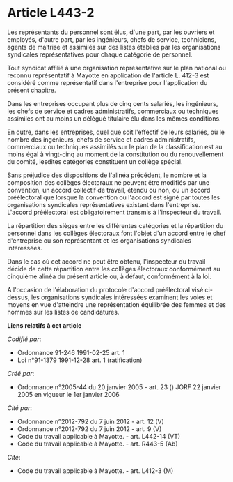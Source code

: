 # Article L443-2

Les représentants du personnel sont élus, d'une part, par les ouvriers et employés, d'autre part, par les ingénieurs, chefs
de service, techniciens, agents de maîtrise et assimilés sur des listes établies par les organisations syndicales
représentatives pour chaque catégorie de personnel.

Tout syndicat affilié à une organisation représentative sur le plan national ou reconnu représentatif à Mayotte en
application de l'article L. 412-3 est considéré comme représentatif dans l'entreprise pour l'application du présent chapitre.

Dans les entreprises occupant plus de cinq cents salariés, les ingénieurs, les chefs de service et cadres administratifs,
commerciaux ou techniques assimilés ont au moins un délégué titulaire élu dans les mêmes conditions.

En outre, dans les entreprises, quel que soit l'effectif de leurs salariés, où le nombre des ingénieurs, chefs de service et
cadres administratifs, commerciaux ou techniques assimilés sur le plan de la classification est au moins égal à vingt-cinq au
moment de la constitution ou du renouvellement du comité, lesdites catégories constituent un collège spécial.

Sans préjudice des dispositions de l'alinéa précédent, le nombre et la composition des collèges électoraux ne peuvent être
modifiés par une convention, un accord collectif de travail, étendu ou non, ou un accord préélectoral que lorsque la
convention ou l'accord est signé par toutes les organisations syndicales représentatives existant dans l'entreprise. L'accord
préélectoral est obligatoirement transmis à l'inspecteur du travail.

La répartition des sièges entre les différentes catégories et la répartition du personnel dans les collèges électoraux font
l'objet d'un accord entre le chef d'entreprise ou son représentant et les organisations syndicales intéressées.

Dans le cas où cet accord ne peut être obtenu, l'inspecteur du travail décide de cette répartition entre les collèges
électoraux conformément au cinquième alinéa du présent article ou, à défaut, conformément à la loi.

A l'occasion de l'élaboration du protocole d'accord préélectoral visé ci-dessus, les organisations syndicales intéressées
examinent les voies et moyens en vue d'atteindre une représentation équilibrée des femmes et des hommes sur les listes de
candidatures.

**Liens relatifs à cet article**

_Codifié par_:

  - Ordonnance 91-246 1991-02-25 art. 1
  - Loi n°91-1379 1991-12-28 art. 1 (ratification)

_Créé par_:

  - Ordonnance n°2005-44 du 20 janvier 2005 - art. 23 () JORF 22 janvier 2005 en vigueur le 1er janvier 2006

_Cité par_:

  - Ordonnance n°2012-792 du 7 juin 2012 - art. 12 (V)
  - Ordonnance n°2012-792 du 7 juin 2012 - art. 9 (V)
  - Code du travail applicable à Mayotte. - art. L442-14 (VT)
  - Code du travail applicable à Mayotte. - art. R443-5 (Ab)

_Cite_:

  - Code du travail applicable à Mayotte. - art. L412-3 (M)
